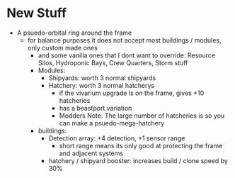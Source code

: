 # New Stuff
- A psuedo-orbital ring around the frame
  - for balance purposes it does not accept most buildings / modules, only custom made ones
    - and some vanilla ones that I dont want to override: Resource Silos, Hydroponic Bays, Crew Quarters, Storm stuff
    - Modules:
      - Shipyards: worth 3 normal shipyards
      - Hatchery: worth 3 normal hatcherys
        - if the vivarium upgrade is on the frame, gives +10 hatcheries
        - has a beastport variation
        - Modders Note: The large number of hatcheries is so you can make a psuedo-mega-hatchery
    - buildings:
      - Detection array: +4 detection, +1 sensor range
        - short range means its only good at protecting the frame and adjacent systems
      - hatchery / shipyard booster: increases build / clone speed by 30%
